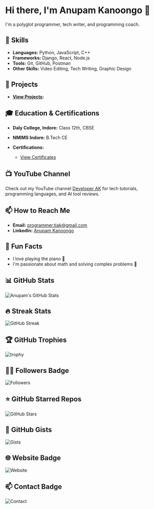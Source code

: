 # Hi there, I'm Anupam Kanoongo 👋

I'm a polyglot programmer, tech writer, and programming coach.

## 🚀 Skills

- **Languages:** Python, JavaScript, C++
- **Frameworks:** Django, React, Node.js
- **Tools:** Git, GitHub, Postman
- **Other Skills:** Video Editing, Tech Writing, Graphic Design

## 🔧 Projects

- **[View Projects](https://anupam1707.github.io/projects):**
  
## 🎓 Education & Certifications

- **Daly College, Indore:** Class 12th, CBSE
- **NMIMS Indore:** B.Tech CE
  
- **Certifications:**
  - [View Certificates](https://anupam1707.github.io/feathers)

## 📺 YouTube Channel

Check out my YouTube channel [Developer AK](https://www.youtube.com/@developer.anupam) for tech tutorials, programming languages, and AI tool reviews.

## 📫 How to Reach Me

- **Email:** programmer.tiak@gmail.com
- **LinkedIn:** [Anupam Kanoongo](https://www.linkedin.com/in/tiak)

## 🌟 Fun Facts

- I love playing the piano 🎹
- I'm passionate about math and solving complex problems 🔢

## 📊 GitHub Stats

![Anupam's GitHub Stats](https://github-readme-stats.vercel.app/api?username=Anupam1707&show_icons=true&theme=radical)

## 🔥 Streak Stats

![GitHub Streak](https://github-readme-streak-stats.herokuapp.com/?user=Anupam1707&theme=radical)

## 🏆 GitHub Trophies

![trophy](https://github-profile-trophy.vercel.app/?username=Anupam1707&theme=radical)

## 🧑‍🚀 Followers Badge

![Followers](https://img.shields.io/github/followers/Anupam1707?label=Followers&style=social)

## ⭐ GitHub Starred Repos

![GitHub Stars](https://img.shields.io/github/stars/Anupam1707?label=Stars&style=social)

## 🏅 GitHub Gists

![Gists](https://img.shields.io/github/gist/stars/Anupam1707?label=Gists&style=social)

## 🌐 Website Badge

![Website](https://img.shields.io/website?down_color=red&down_message=offline&up_color=green&up_message=online&url=https%3A%2F%2Fgithub.com%2FAnupam1707)

## 📫 Contact Badge

![Contact](https://img.shields.io/badge/Contact-Email%20me-blue)

